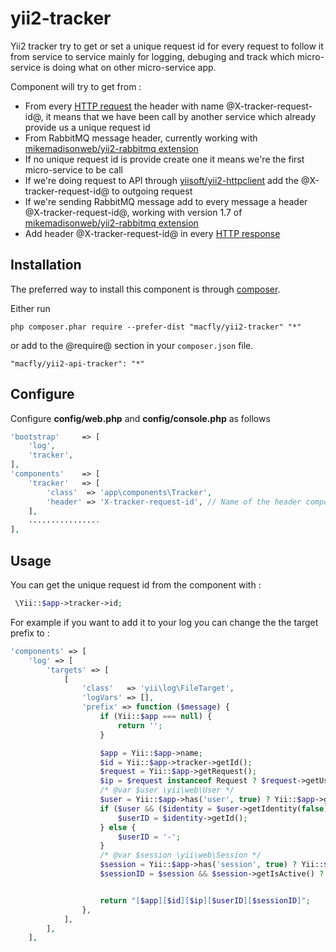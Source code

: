 # yii2-tracker

Yii2 tracker try to get or set a unique request id for every request to follow it from service to service mainly for logging, debuging and track which micro-service is doing what on other micro-service app.

Component will try to get from :

* From every [HTTP request](http://www.yiiframework.com/doc-2.0/guide-runtime-requests.html) the header with name @X-tracker-request-id@, it means that we have been call by another service which already provide us a unique request id
* From RabbitMQ message header, currently working with [mikemadisonweb/yii2-rabbitmq extension](https://github.com/mikemadisonweb/yii2-rabbitmq)
* If no unique request id is provide create one it means we're the first micro-service to be call
* If we're doing request to API through [yiisoft/yii2-httpclient](https://github.com/yiisoft/yii2-httpclient/) add the @X-tracker-request-id@ to outgoing request
* If we're sending RabbitMQ message add to every message a header @X-tracker-request-id@, working with version 1.7 of [mikemadisonweb/yii2-rabbitmq extension](https://github.com/mikemadisonweb/yii2-rabbitmq/)
* Add header @X-tracker-request-id@ in every [HTTP response](http://www.yiiframework.com/doc-2.0/guide-runtime-responses.html)

Installation
------------

The preferred way to install this component is through [composer](http://getcomposer.org/download/).

Either run

```
php composer.phar require --prefer-dist "macfly/yii2-tracker" "*"
```

or add to the @require@ section in your `composer.json` file.

```
"macfly/yii2-api-tracker": "*"
```

Configure
------------

Configure **config/web.php** and **config/console.php** as follows

```php
'bootstrap'     => [
    'log',
    'tracker',
],
'components'    => [
    'tracker'   => [
        'class'  => 'app\components\Tracker',
        'header' => 'X-tracker-request-id', // Name of the header component try to get or set.
    ],
    ................
],
```

Usage
------------

You can get the unique request id from the component with :

```php
 \Yii::$app->tracker->id;
```

For example if you want to add it to your log you can change the the target prefix to :

```php
'components' => [
    'log' => [
        'targets' => [
            [
                'class'   => 'yii\log\FileTarget',
                'logVars' => [],
                'prefix' => function ($message) {
                    if (Yii::$app === null) {
                        return '';
                    }

                    $app = Yii::$app->name;
                    $id = Yii::$app->tracker->getId();
                    $request = Yii::$app->getRequest();
                    $ip = $request instanceof Request ? $request->getUserIP() : '-';
                    /* @var $user \yii\web\User */
                    $user = Yii::$app->has('user', true) ? Yii::$app->get('user') : null;
                    if ($user && ($identity = $user->getIdentity(false))) {
                        $userID = $identity->getId();
                    } else {
                        $userID = '-';
                    }
                    /* @var $session \yii\web\Session */
                    $session = Yii::$app->has('session', true) ? Yii::$app->get('session') : null;
                    $sessionID = $session && $session->getIsActive() ? $session->getId() : '-';


                    return "[$app][$id][$ip][$userID][$sessionID]";
                },
            ],
        ],
    ],
```
